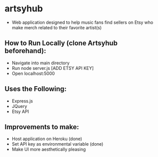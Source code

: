 # artsyhub
- Web application designed to help music fans find sellers on Etsy who make merch related to their favorite artist(s)

## How to Run Locally (clone Artsyhub beforehand):
- Navigate into main directory
- Run node server.js [ADD ETSY API KEY]
- Open localhost:5000

## Uses the Following:
- Express.js
- JQuery
- Etsy API

## Improvements to make:
- Host application on Heroku (done)
- Set API key as environmental variable (done)
- Make UI more aesthetically pleasing
